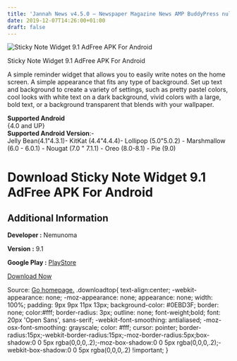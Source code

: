 ```yaml
---
title: 'Jannah News v4.5.0 – Newspaper Magazine News AMP BuddyPress nulled'
date: 2019-12-07T14:26:00+01:00
draft: false
---
```


![Sticky Note Widget 9.1 AdFree APK For Android](https://i1.wp.com/apkhome.net/wp-content/uploads/2019/12/Sticky-Note-Widget-9.1-AdFree.png "Sticky Note Widget 9.1 AdFree APK For Android")

  

Sticky Note Widget 9.1 AdFree APK For Android

A simple reminder widget that allows you to easily write notes on the home screen. A simple appearance that fits any type of background. Set up text and background to create a variety of settings, such as pretty pastel colors, cool looks with white text on a dark background, vivid colors with a large, bold text, or a background transparent that blends with your wallpaper.

**Supported Android**  
{4.0 and UP}  
**Supported Android Version**:-  
Jelly Bean(4.1"4.3.1)- KitKat (4.4"4.4.4)- Lollipop (5.0"5.0.2) - Marshmallow (6.0 - 6.0.1) - Nougat (7.0 " 7.1.1) - Oreo (8.0-8.1) - Pie (9.0)

Download Sticky Note Widget 9.1 AdFree APK For Android
======================================================

Additional Information
----------------------

**Developer :** Nemunoma

**Version :** 9.1

**Google Play :** [PlayStore](https://play.google.com/store/apps/details?id=com.nemunoma.sticky&hl=en)

  

[Download Now](https://store4app.co/post/sticky-note-widget-9-1-adfree-apk-for-android_1575710407)

  
Source: [Go homepage.](https://store4app.co/post/sticky-note-widget-9-1-adfree-apk-for-android_1575710407) .downloadtop{ text-align:center; -webkit-appearance: none; -moz-appearance: none; appearance: none; width: 100%; padding: 9px 9px 11px 13px; background-color: #0EBD3F; border: none; color:#fff; border-radius: 3px; outline: none; font-weight;bold; font: 20px 'Open Sans', sans-serif; -webkit-font-smoothing: antialiased; -moz-osx-font-smoothing: grayscale; color: #fff; cursor: pointer; border-radius:15px;-webkit-border-radius:15px;-moz-border-radius:5px;box-shadow:0 0 5px rgba(0,0,0,.2);-moz-box-shadow:0 0 5px rgba(0,0,0,.2);-webkit-box-shadow:0 0 5px rgba(0,0,0,.2) !important; }